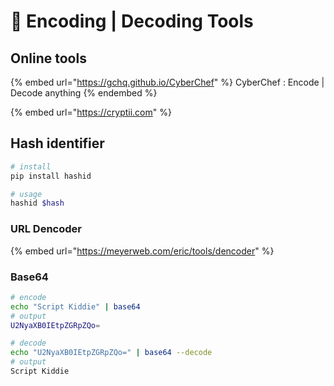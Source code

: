 # 🔬 Encoding | Decoding Tools

## Online tools

{% embed url="https://gchq.github.io/CyberChef" %}
CyberChef : Encode | Decode anything
{% endembed %}

{% embed url="https://cryptii.com" %}

## Hash identifier

```bash
# install 
pip install hashid

# usage
hashid $hash
```

### URL Dencoder

{% embed url="https://meyerweb.com/eric/tools/dencoder" %}

### Base64

```bash
# encode
echo "Script Kiddie" | base64 
# output
U2NyaXB0IEtpZGRpZQo=

# decode
echo "U2NyaXB0IEtpZGRpZQo=" | base64 --decode 
# output
Script Kiddie
```
